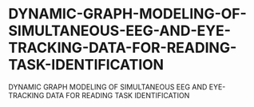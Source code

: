 # DYNAMIC-GRAPH-MODELING-OF-SIMULTANEOUS-EEG-AND-EYE-TRACKING-DATA-FOR-READING-TASK-IDENTIFICATION
DYNAMIC GRAPH MODELING OF SIMULTANEOUS EEG AND EYE-TRACKING DATA FOR READING TASK IDENTIFICATION
